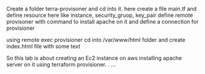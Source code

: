 Create a folder terra-provisoner and cd into it.
here create a file main.tf  and define resource here like instance, security_gruop, key_pair
define remote provisoner with command to install apache on it
and define a connection for provisioner

using remote exec provisioner cd into /var/www/html folder and create index.html file  with some text

So this lab is about creating an Ec2 instance on aws 
installing apache server on it using terraform provisioner.
.
...
